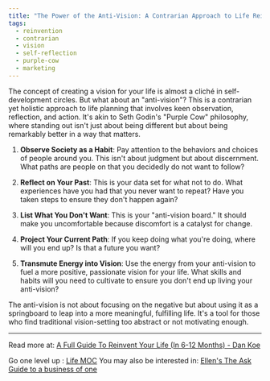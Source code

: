 ```yaml
---
title: "The Power of the Anti-Vision: A Contrarian Approach to Life Reinvention"
tags:
  - reinvention
  - contrarian
  - vision
  - self-reflection
  - purple-cow
  - marketing
---
```


The concept of creating a vision for your life is almost a cliché in self-development circles. But what about an "anti-vision"? This is a contrarian yet holistic approach to life planning that involves keen observation, reflection, and action. It's akin to Seth Godin's "Purple Cow" philosophy, where standing out isn't just about being different but about being remarkably better in a way that matters.

1. **Observe Society as a Habit**: Pay attention to the behaviors and choices of people around you. This isn't about judgment but about discernment. What paths are people on that you decidedly do not want to follow?
    
2. **Reflect on Your Past**: This is your data set for what not to do. What experiences have you had that you never want to repeat? Have you taken steps to ensure they don't happen again?
    
3. **List What You Don't Want**: This is your "anti-vision board." It should make you uncomfortable because discomfort is a catalyst for change.
    
4. **Project Your Current Path**: If you keep doing what you're doing, where will you end up? Is that a future you want?
    
5. **Transmute Energy into Vision**: Use the energy from your anti-vision to fuel a more positive, passionate vision for your life. What skills and habits will you need to cultivate to ensure you don't end up living your anti-vision?
    

The anti-vision is not about focusing on the negative but about using it as a springboard to leap into a more meaningful, fulfilling life. It's a tool for those who find traditional vision-setting too abstract or not motivating enough.

----

Read more at: [A Full Guide To Reinvent Your Life (In 6-12 Months) - Dan Koe](https://thedankoe.com/letters/a-full-guide-to-reinvent-your-life-in-6-12-months/)

Go one level up : [Life MOC](Maps/Life%20MOC.md)
You may also be interested in: [Ellen's The Ask Guide to a business of one](Notes/Ellen's%20The%20Ask%20Guide%20to%20a%20business%20of%20one.md)